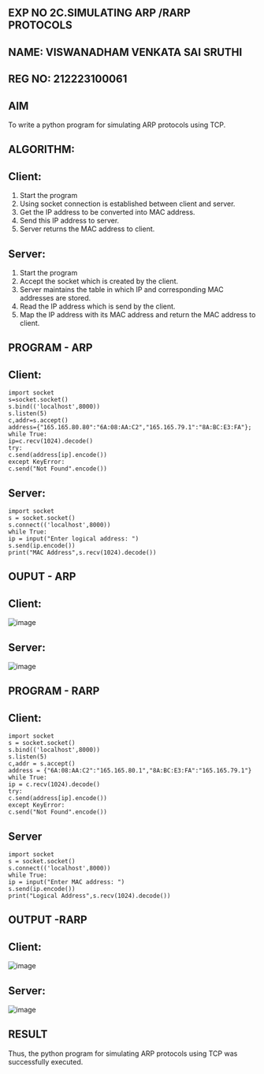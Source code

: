## EXP NO 2C.SIMULATING ARP /RARP PROTOCOLS

## NAME: VISWANADHAM VENKATA SAI SRUTHI
## REG NO: 212223100061

## AIM
To write a python program for simulating ARP protocols using TCP.

## ALGORITHM:
## Client:
1. Start the program
2. Using socket connection is established between client and server.
3. Get the IP address to be converted into MAC address.
4. Send this IP address to server.
5. Server returns the MAC address to client.
## Server:
1. Start the program
2. Accept the socket which is created by the client.
3. Server maintains the table in which IP and corresponding MAC addresses are
stored.
4. Read the IP address which is send by the client.
5. Map the IP address with its MAC address and return the MAC address to client.

## PROGRAM - ARP
## Client:

```
import socket
s=socket.socket()
s.bind(('localhost',8000))
s.listen(5)
c,addr=s.accept()
address={"165.165.80.80":"6A:08:AA:C2","165.165.79.1":"8A:BC:E3:FA"}; while True:
ip=c.recv(1024).decode()
try:
c.send(address[ip].encode())
except KeyError:
c.send("Not Found".encode())
```
## Server:

```
import socket
s = socket.socket()
s.connect(('localhost',8000))
while True:
ip = input("Enter logical address: ")
s.send(ip.encode())
print("MAC Address",s.recv(1024).decode())
```
## OUPUT - ARP
## Client:

![image](https://github.com/sruthiviswanadham/2c.ARP_RARP_PROTOCOLS/assets/151760421/6ebe10c8-3e56-4521-9cd1-cfb600480133)

## Server:

![image](https://github.com/sruthiviswanadham/2c.ARP_RARP_PROTOCOLS/assets/151760421/596a2542-e7c5-40b6-b561-effd76956a6d)

## PROGRAM - RARP
## Client:

```
import socket
s = socket.socket()
s.bind(('localhost',8000))
s.listen(5)
c,addr = s.accept()
address = {"6A:08:AA:C2":"165.165.80.1","8A:BC:E3:FA":"165.165.79.1"}
while True:
ip = c.recv(1024).decode()
try:
c.send(address[ip].encode())
except KeyError:
c.send("Not Found".encode())
```
## Server
```
import socket
s = socket.socket()
s.connect(('localhost',8000))
while True:
ip = input("Enter MAC address: ")
s.send(ip.encode())
print("Logical Address",s.recv(1024).decode())
```

##  OUTPUT -RARP
##  Client:

![image](https://github.com/sruthiviswanadham/2c.ARP_RARP_PROTOCOLS/assets/151760421/71bc9d84-3972-4590-a30b-ddce0806db87)
## Server:

![image](https://github.com/sruthiviswanadham/2c.ARP_RARP_PROTOCOLS/assets/151760421/36d3e8e1-579d-48e4-88c9-5b0f575d7bf8)



## RESULT
Thus, the python program for simulating ARP protocols using TCP was successfully 
executed.

